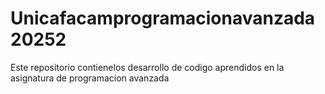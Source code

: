# Unicafacamprogramacionavanzada20252
Este repositorio contienelos desarrollo de codigo aprendidos en la asignatura de programacion avanzada
